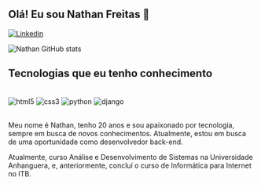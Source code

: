 ## Olá! Eu sou Nathan Freitas 👋

[![Linkedin](https://img.shields.io/badge/LinkedIn-0077B5?style=for-the-badge&logo=linkedin&logoColor=white)](https://br.linkedin.com/?src=go-pa&trk=sem-ga_campid.12619604099_asid.149519181115_crid.657343811713_kw.linkedin_d.c_tid.kwd-148086543_n.g_mt.e_geo.1031549&mcid=6821526239111716925&cid=&gad_source=1&gclid=Cj0KCQiAi_G5BhDXARIsAN5SX7qUDBo78Sl5cCn8xKkvvTuygpJSAwvjSReSmL2QXOgyUt5pDpifdKAaAp5WEALw_wcB&gclsrc=aw.ds)


![Nathan GitHub stats](https://github-readme-stats.vercel.app/api?username=Dev-NathanFreitas&show_icons=true&theme=gruvbox)

## Tecnologias que eu tenho conhecimento

<div style = "display:inline_block"><br/>
    <img align="center" alt="html5" src = "https://img.shields.io/badge/HTML5-E34F26?style=for-the-badge&logo=html5&logoColor=white">
    <img align="center" alt="css3" src = "https://img.shields.io/badge/CSS3-1572B6?style=for-the-badge&logo=css3&logoColor=white">
    <img align="center" alt="python" src = "https://img.shields.io/badge/Python-14354C?style=for-the-badge&logo=python&logoColor=white">
    <img align="center" alt="django" src = "https://img.shields.io/badge/Django-092E20?style=for-the-badge&logo=django&logoColor=white">
</div>
<br>

Meu nome é Nathan, tenho 20 anos e sou apaixonado por tecnologia, sempre em busca de novos conhecimentos. Atualmente, estou em busca de uma oportunidade como desenvolvedor back-end.

Atualmente, curso Análise e Desenvolvimento de Sistemas na Universidade Anhanguera, e, anteriormente, concluí o curso de Informática para Internet no ITB.


